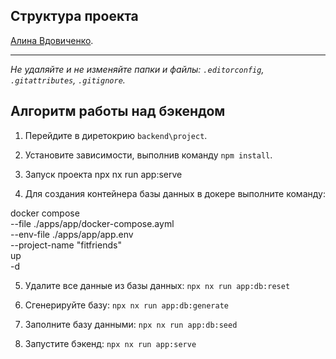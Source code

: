 ## Структура проекта

[Алина Вдовиченко](https://up.htmlacademy.ru/nodejs-2/7/user/1837789).

---
_Не удаляйте и не изменяйте папки и файлы:_
_`.editorconfig`, `.gitattributes`, `.gitignore`._

## Алгоритм работы над бэкендом

1. Перейдите в диретокрию `backend\project`.

2. Установите зависимости, выполнив команду `npm install`.

3. Запуск проекта npx nx run app:serve

4. Для создания контейнера базы данных в докере выполните команду:

docker compose \
--file ./apps/app/docker-compose.ayml \
--env-file ./apps/app/app.env \
--project-name "fitfriends" \
up \
-d

5. Удалите все данные из базы данных: `npx nx run app:db:reset`

6. Сгенерируйте базу: `npx nx run app:db:generate`

7. Заполните базу данными: `npx nx run app:db:seed`

8. Запустите бэкенд: `npx nx run app:serve`